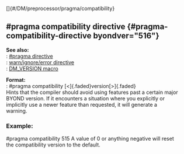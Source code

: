 []{#/DM/preprocessor/pragma/compatibility}    
## #pragma compatibility directive {#pragma-compatibility-directive byondver="516"}    
**See also:**    
:   [#pragma directive](ref/DM/preprocessor/pragma)    
:   [warn/ignore/error directive](ref/DM/preprocessor/warn)    
:   [DM_VERSION macro](ref/DM/preprocessor/DM_VERSION)    
<!-- -->    
**Format:**    
:   #pragma compatibility [\<]{.faded}version[\>]{.faded}    
Hints that the compiler should avoid using features past a certain major    
BYOND version. If it encounters a situation where you explicitly or    
implicitly use a newer feature than requested, it will generate a    
warning.    
### Example:    
#pragma compatibility 515 A value of 0 or anything negative will reset    
the compatibility version to the default.  